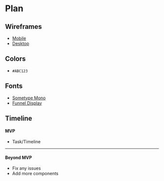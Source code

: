 # Plan

## Wireframes
* [Mobile](mobile.png)
* [Desktop](desktop.png)

## Colors
* `#ABC123`

## Fonts
* [Sometype Mono](https://fonts.google.com/specimen/Sometype+Mono?categoryFilters=Appearance:%2FMonospace%2FMonospace;Sans+Serif:%2FSans%2FHumanist)
* [Funnel Display](https://fonts.google.com/specimen/Funnel+Display?lang=en_Latn&categoryFilters=Feeling:%2FExpressive%2FCalm)

## Timeline

#### MVP

* Task/Timeline

---

#### Beyond MVP

* Fix any issues
* Add more components








<!-- DO NOT USE THIS YET

| Name | Glows | Grows |
| -------- | ------- | ------- |
|   |   |
|   |   |
|   |   |
|   |   |
|   |   |
|   |   |

-->
